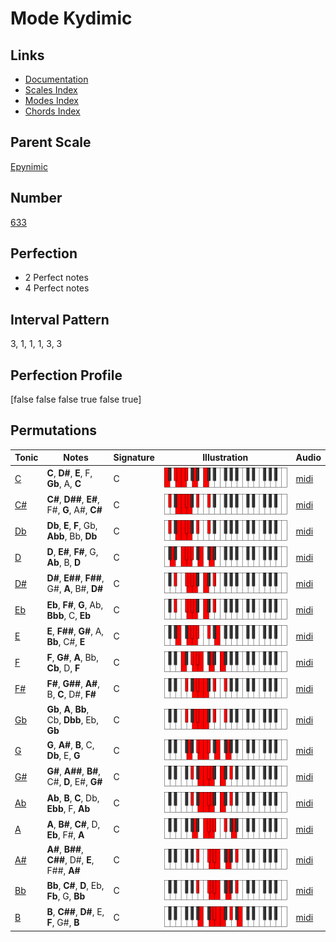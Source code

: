 # Mode Kydimic

## Links

- [Documentation](index.md)
- [Scales Index](Scales.md)
- [Modes Index](Modes.md)
- [Chords Index](Chords.md)

## Parent Scale

[Epynimic](ScaleEpynimic.md)

## Number

[633](https://ianring.com/musictheory/scales/633)

## Perfection

- 2 Perfect notes
- 4 Perfect notes

## Interval Pattern

3, 1, 1, 1, 3, 3

## Perfection Profile

[false false false true false true]

## Permutations

| Tonic | Notes | Signature | Illustration | Audio |
|-------|-------|-----------|--------------|-------|
| [C](ModeCNaturalKydimic.md) | **C**, **D#**, **E**, F, **Gb**, A, **C** | C | ![CNaturalKydimic](ModeCNaturalKydimic.png) | [midi](https://github.com/edipermadi/music/blob/main/docs/ModeCNaturalKydimic.mid?raw=true) |
| [C#](ModeCSharpKydimic.md) | **C#**, **D##**, **E#**, F#, **G**, A#, **C#** | C | ![CSharpKydimic](ModeCSharpKydimic.png) | [midi](https://github.com/edipermadi/music/blob/main/docs/ModeCSharpKydimic.mid?raw=true) |
| [Db](ModeDFlatKydimic.md) | **Db**, **E**, **F**, Gb, **Abb**, Bb, **Db** | C | ![DFlatKydimic](ModeDFlatKydimic.png) | [midi](https://github.com/edipermadi/music/blob/main/docs/ModeDFlatKydimic.mid?raw=true) |
| [D](ModeDNaturalKydimic.md) | **D**, **E#**, **F#**, G, **Ab**, B, **D** | C | ![DNaturalKydimic](ModeDNaturalKydimic.png) | [midi](https://github.com/edipermadi/music/blob/main/docs/ModeDNaturalKydimic.mid?raw=true) |
| [D#](ModeDSharpKydimic.md) | **D#**, **E##**, **F##**, G#, **A**, B#, **D#** | C | ![DSharpKydimic](ModeDSharpKydimic.png) | [midi](https://github.com/edipermadi/music/blob/main/docs/ModeDSharpKydimic.mid?raw=true) |
| [Eb](ModeEFlatKydimic.md) | **Eb**, **F#**, **G**, Ab, **Bbb**, C, **Eb** | C | ![EFlatKydimic](ModeEFlatKydimic.png) | [midi](https://github.com/edipermadi/music/blob/main/docs/ModeEFlatKydimic.mid?raw=true) |
| [E](ModeENaturalKydimic.md) | **E**, **F##**, **G#**, A, **Bb**, C#, **E** | C | ![ENaturalKydimic](ModeENaturalKydimic.png) | [midi](https://github.com/edipermadi/music/blob/main/docs/ModeENaturalKydimic.mid?raw=true) |
| [F](ModeFNaturalKydimic.md) | **F**, **G#**, **A**, Bb, **Cb**, D, **F** | C | ![FNaturalKydimic](ModeFNaturalKydimic.png) | [midi](https://github.com/edipermadi/music/blob/main/docs/ModeFNaturalKydimic.mid?raw=true) |
| [F#](ModeFSharpKydimic.md) | **F#**, **G##**, **A#**, B, **C**, D#, **F#** | C | ![FSharpKydimic](ModeFSharpKydimic.png) | [midi](https://github.com/edipermadi/music/blob/main/docs/ModeFSharpKydimic.mid?raw=true) |
| [Gb](ModeGFlatKydimic.md) | **Gb**, **A**, **Bb**, Cb, **Dbb**, Eb, **Gb** | C | ![GFlatKydimic](ModeGFlatKydimic.png) | [midi](https://github.com/edipermadi/music/blob/main/docs/ModeGFlatKydimic.mid?raw=true) |
| [G](ModeGNaturalKydimic.md) | **G**, **A#**, **B**, C, **Db**, E, **G** | C | ![GNaturalKydimic](ModeGNaturalKydimic.png) | [midi](https://github.com/edipermadi/music/blob/main/docs/ModeGNaturalKydimic.mid?raw=true) |
| [G#](ModeGSharpKydimic.md) | **G#**, **A##**, **B#**, C#, **D**, E#, **G#** | C | ![GSharpKydimic](ModeGSharpKydimic.png) | [midi](https://github.com/edipermadi/music/blob/main/docs/ModeGSharpKydimic.mid?raw=true) |
| [Ab](ModeAFlatKydimic.md) | **Ab**, **B**, **C**, Db, **Ebb**, F, **Ab** | C | ![AFlatKydimic](ModeAFlatKydimic.png) | [midi](https://github.com/edipermadi/music/blob/main/docs/ModeAFlatKydimic.mid?raw=true) |
| [A](ModeANaturalKydimic.md) | **A**, **B#**, **C#**, D, **Eb**, F#, **A** | C | ![ANaturalKydimic](ModeANaturalKydimic.png) | [midi](https://github.com/edipermadi/music/blob/main/docs/ModeANaturalKydimic.mid?raw=true) |
| [A#](ModeASharpKydimic.md) | **A#**, **B##**, **C##**, D#, **E**, F##, **A#** | C | ![ASharpKydimic](ModeASharpKydimic.png) | [midi](https://github.com/edipermadi/music/blob/main/docs/ModeASharpKydimic.mid?raw=true) |
| [Bb](ModeBFlatKydimic.md) | **Bb**, **C#**, **D**, Eb, **Fb**, G, **Bb** | C | ![BFlatKydimic](ModeBFlatKydimic.png) | [midi](https://github.com/edipermadi/music/blob/main/docs/ModeBFlatKydimic.mid?raw=true) |
| [B](ModeBNaturalKydimic.md) | **B**, **C##**, **D#**, E, **F**, G#, **B** | C | ![BNaturalKydimic](ModeBNaturalKydimic.png) | [midi](https://github.com/edipermadi/music/blob/main/docs/ModeBNaturalKydimic.mid?raw=true) |
